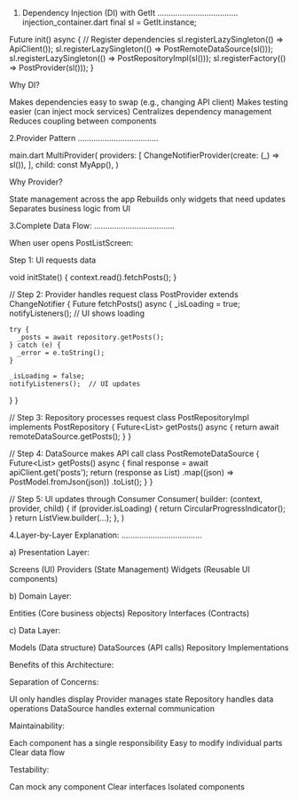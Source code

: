 1. Dependency Injection (DI) with GetIt
   ....................................
   injection_container.dart
   final sl = GetIt.instance;

Future<void> init() async {
// Register dependencies
sl.registerLazySingleton(() => ApiClient());
sl.registerLazySingleton(() => PostRemoteDataSource(sl()));
sl.registerLazySingleton<PostRepository>(() => PostRepositoryImpl(sl()));
sl.registerFactory(() => PostProvider(sl()));
}

Why DI?

Makes dependencies easy to swap (e.g., changing API client)
Makes testing easier (can inject mock services)
Centralizes dependency management
Reduces coupling between components


2.Provider Pattern
....................................

main.dart
MultiProvider(
providers: [
ChangeNotifierProvider(create: (_) => sl<PostProvider>()),
],
child: const MyApp(),
)


Why Provider?

State management across the app
Rebuilds only widgets that need updates
Separates business logic from UI


3.Complete Data Flow:
....................................

When user opens PostListScreen:

Step 1: UI requests data

void initState() {
context.read<PostProvider>().fetchPosts();
}

// Step 2: Provider handles request
class PostProvider extends ChangeNotifier {
Future<void> fetchPosts() async {
_isLoading = true;
notifyListeners();  // UI shows loading

    try {
      _posts = await repository.getPosts();
    } catch (e) {
      _error = e.toString();
    }
    
    _isLoading = false;
    notifyListeners();  // UI updates
}
}

// Step 3: Repository processes request
class PostRepositoryImpl implements PostRepository {
Future<List<Post>> getPosts() async {
return await remoteDataSource.getPosts();
}
}

// Step 4: DataSource makes API call
class PostRemoteDataSource {
Future<List<PostModel>> getPosts() async {
final response = await apiClient.get('posts');
return (response as List)
.map((json) => PostModel.fromJson(json))
.toList();
}
}

// Step 5: UI updates through Consumer
Consumer<PostProvider>(
builder: (context, provider, child) {
if (provider.isLoading) {
return CircularProgressIndicator();
}
return ListView.builder(...);
},
)

4.Layer-by-Layer Explanation:
....................................

a) Presentation Layer:

Screens (UI)
Providers (State Management)
Widgets (Reusable UI components)

b) Domain Layer:

Entities (Core business objects)
Repository Interfaces (Contracts)

c) Data Layer:

Models (Data structure)
DataSources (API calls)
Repository Implementations


Benefits of this Architecture:


Separation of Concerns:

UI only handles display
Provider manages state
Repository handles data operations
DataSource handles external communication


Maintainability:

Each component has a single responsibility
Easy to modify individual parts
Clear data flow


Testability:

Can mock any component
Clear interfaces
Isolated components


